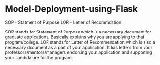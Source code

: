 # Model-Deployment-using-Flask


SOP - Statment of Purpose
LOR - Letter of Recommdation



SOP stands for Statement of Purpose which is a necessary document for graduate applications. Basically explains why you are applying to that program/college.
LOR stands for Letter of Recommendation which is also a necessary document as a part of your application. It has letters from your professors/mentors/managers endorsing your application and supporting your candidature for the program.
